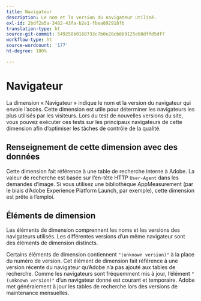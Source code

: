 ```yaml
---
title: Navigateur
description: Le nom et la version du navigateur utilisé.
exl-id: 2bdf2a5a-3482-43fa-b2e1-fbea892918fb
translation-type: ht
source-git-commit: 549258b0168733c7b0e28cb8b9125e68dffd5df7
workflow-type: ht
source-wordcount: '177'
ht-degree: 100%

---
```


# Navigateur

La dimension « Navigateur » indique le nom et la version du navigateur qui envoie l’accès. Cette dimension est utile pour déterminer les navigateurs les plus utilisés par les visiteurs. Lors du test de nouvelles versions du site, vous pouvez exécuter ces tests sur les principaux navigateurs de cette dimension afin d’optimiser les tâches de contrôle de la qualité.

## Renseignement de cette dimension avec des données

Cette dimension fait référence à une table de recherche interne à Adobe. La valeur de recherche est basée sur l’en-tête HTTP `User-Agent` dans les demandes d’image. Si vous utilisez une bibliothèque AppMeasurement (par le biais d’Adobe Experience Platform Launch, par exemple), cette dimension est prête à l’emploi.

## Éléments de dimension

Les éléments de dimension comprennent les noms et les versions des navigateurs utilisés. Les différentes versions d’un même navigateur sont des éléments de dimension distincts.

Certains éléments de dimension contiennent `"(unknown version)"` à la place du numéro de version. Cet élément de dimension fait référence à une version récente du navigateur qu’Adobe n’a pas ajouté aux tables de recherche. Comme les navigateurs sont fréquemment mis à jour, l’élément `"(unknown version)"` d’un navigateur donné est courant et temporaire. Adobe met généralement à jour les tables de recherche lors des versions de maintenance mensuelles.
